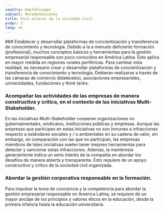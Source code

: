 ```yaml
---
country: Empfehlungen
subject: Recomendaciones
title: Para actores de la sociedad civil
order: 3
lang: es
---
```

<div class="content" markdown="1">
### Establecer y desarrollar plataformas de concientización y transferencia de conocimiento y tecnología.
Debido a la a menudo deficiente formación (profesional), muchos conceptos básicos y herramientas para la gestión empresarial responsable son poco conocidos en América Latina. Esto aplica en mayor medida en regiones rurales periféricas. Para cambiar esta realidad, es necesario crear y desarrollar plataformas de concientización y transferencia de conocimiento y tecnología. Debieran realizarse a través de las cámaras de comercio (bilaterales), asociaciones empresariales, universidades, fundaciones y think tanks.

### Acompañar las actividades de las empresas de manera constructiva y crítica, en el contexto de las iniciativas Multi-Stakeholder.
En las iniciativas Multi-Stakeholder cooperan organizaciones no gubernamentales, sindicatos, instituciones públicas y empresas. Aunque las empresas que participan en estas iniciativas no son inmunes a infracciones respecto a estándares sociales y / o ambientales en su cadena de valor, sin embargo, en comparación con las que no participan, las empresas miembros de tales iniciativas suelen tener mejores herramientas para detectar y sancionar estas infracciones. Además, la membresía generalmente indica un serio interés de la compañía en abordar los desafíos de manera abierta y transparente. Esto requiere de un apoyo constructivo y crítico de la sociedad civil organizada.

### Abordar la gestión corporativa responsable en la formación.
Para impulsar la toma de conciencia y la competencia para abordar la gestión empresarial responsable en América Latina, se requiere de un mayor anclaje de los principios y valores éticos en la educación, desde la primera infancia hasta la educación universitaria.
</div>
